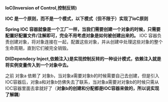 **IoC(Inversion of Control,控制反转)**

**IOC 是一个原则，而不是一个模式，以下模式（但不限于）实现了IoC原则**



**Spring IOC 容器就像是一个工厂一样，当我们需要创建一个对象的时候，只需要配置好配置文件/注解即可，完全不用考虑对象是如何被创建出来的。** IOC 容器负责创建对象，将对象连接在一起，配置这些对象，并从创建中处理这些对象的整个生命周期，直到它们被完全销毁。



**DI(Dependecy Inject,依赖注入)是实现控制反转的一种设计模式，依赖注入就是将实例变量传入到一个对象中去。**



之前 对象a 依赖了 对象b，当对象a需要对象b的时候需要自己去创建，但是引入IOC容器后，对象a和对象b仿佛失去了联系，当对象a需要对对象b的时候只需从IOC容器里面去拿就好了（**对象b的创建和分配都是IOC容器来做的，所以说实现了解耦**）